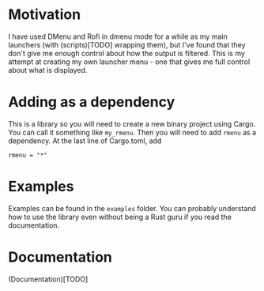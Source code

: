 # Motivation
I have used DMenu and Rofi in dmenu mode for a while as my main launchers (with (scripts)[TODO] wrapping them),
but I've found that they don't give me enough control about how the output is filtered.
This is my attempt at creating my own launcher menu - one that gives me full control about what is displayed.

# Adding as a dependency
This is a library so you will need to create a new binary project using Cargo.
You can call it something like `my_rmenu`.
Then you will need to add `rmenu` as a dependency.
At the last line of Cargo.toml, add
```
rmenu = "*"
```

# Examples
Examples can be found in the `examples` folder.
You can probably understand how to use the library even without being a Rust guru if you read the documentation.

# Documentation
(Documentation)[TODO]
